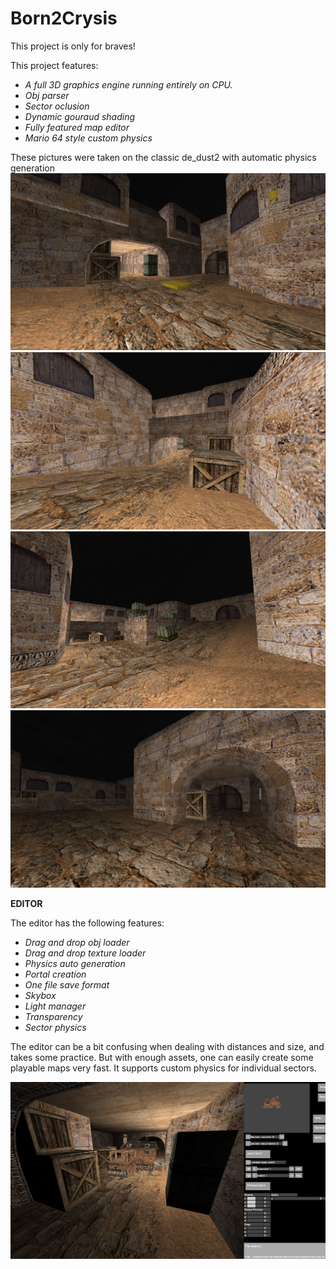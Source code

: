 
# Born2Crysis
This project is only for braves!

This project features:
* *A full 3D graphics engine running entirely on CPU.*
* *Obj parser*
* *Sector oclusion*
* *Dynamic gouraud shading*
* *Fully featured map editor*
* *Mario 64 style custom physics*

These pictures were taken on the classic de_dust2 with automatic physics generation
![GitHub Logo](/readme/2.png)
![GitHub Logo](/readme/1.png)
![GitHub Logo](/readme/3.png)
![GitHub Logo](/readme/4.png)

**EDITOR**

The editor has the following features:
* *Drag and drop obj loader*
* *Drag and drop texture loader*
* *Physics auto generation*
* *Portal creation*
* *One file save format*
* *Skybox*
* *Light manager*
* *Transparency*
* *Sector physics*

The editor can be a bit confusing when dealing with distances and size, and takes some practice.
But with enough assets, one can easily create some playable maps very fast.
It supports custom physics for individual sectors.

![GitHub Logo](/readme/5.png)
